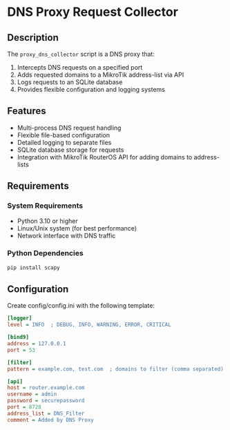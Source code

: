 # DNS Proxy Request Collector

## Description

The `proxy_dns_collector` script is a DNS proxy that:
1. Intercepts DNS requests on a specified port
2. Adds requested domains to a MikroTik address-list via API
3. Logs requests to an SQLite database
4. Provides flexible configuration and logging systems

## Features

- Multi-process DNS request handling
- Flexible file-based configuration
- Detailed logging to separate files
- SQLite database storage for requests
- Integration with MikroTik RouterOS API for adding domains to address-lists

## Requirements

### System Requirements
- Python 3.10 or higher
- Linux/Unix system (for best performance)
- Network interface with DNS traffic

### Python Dependencies
```bash
pip install scapy
```

## Configuration
Create config/config.ini with the following template:
```ini
[logger]
level = INFO  ; DEBUG, INFO, WARNING, ERROR, CRITICAL

[bind9]
address = 127.0.0.1
port = 53

[filter]
pattern = example.com, test.com  ; domains to filter (comma separated)

[api]
host = router.example.com
username = admin
password = securepassword
port = 8728
address_list = DNS_Filter
comment = Added by DNS Proxy
```